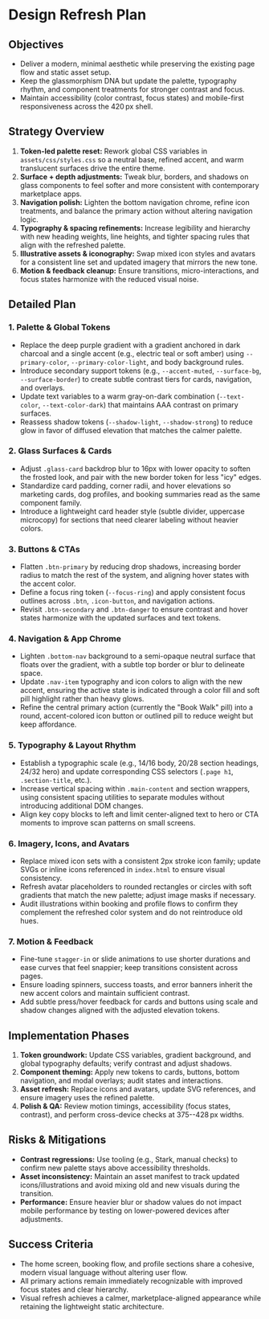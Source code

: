 # Design Refresh Plan

## Objectives

-   Deliver a modern, minimal aesthetic while preserving the existing
    page flow and static asset setup.
-   Keep the glassmorphism DNA but update the palette, typography
    rhythm, and component treatments for stronger contrast and focus.
-   Maintain accessibility (color contrast, focus states) and
    mobile-first responsiveness across the 420 px shell.

## Strategy Overview

1.  **Token-led palette reset:** Rework global CSS variables in
    `assets/css/styles.css` so a neutral base, refined accent, and warm
    translucent surfaces drive the entire theme.
2.  **Surface + depth adjustments:** Tweak blur, borders, and shadows on
    glass components to feel softer and more consistent with
    contemporary marketplace apps.
3.  **Navigation polish:** Lighten the bottom navigation chrome, refine
    icon treatments, and balance the primary action without altering
    navigation logic.
4.  **Typography & spacing refinements:** Increase legibility and
    hierarchy with new heading weights, line heights, and tighter
    spacing rules that align with the refreshed palette.
5.  **Illustrative assets & iconography:** Swap mixed icon styles and
    avatars for a consistent line set and updated imagery that mirrors
    the new tone.
6.  **Motion & feedback cleanup:** Ensure transitions,
    micro-interactions, and focus states harmonize with the reduced
    visual noise.

## Detailed Plan

### 1. Palette & Global Tokens

-   Replace the deep purple gradient with a gradient anchored in dark
    charcoal and a single accent (e.g., electric teal or soft amber)
    using `--primary-color`, `--primary-color-light`, and body
    background rules.
-   Introduce secondary support tokens (e.g., `--accent-muted`,
    `--surface-bg`, `--surface-border`) to create subtle contrast tiers
    for cards, navigation, and overlays.
-   Update text variables to a warm gray-on-dark combination
    (`--text-color`, `--text-color-dark`) that maintains AAA contrast on
    primary surfaces.
-   Reassess shadow tokens (`--shadow-light`, `--shadow-strong`) to
    reduce glow in favor of diffused elevation that matches the calmer
    palette.

### 2. Glass Surfaces & Cards

-   Adjust `.glass-card` backdrop blur to 16px with lower opacity to
    soften the frosted look, and pair with the new border token for less
    "icy" edges.
-   Standardize card padding, corner radii, and hover elevations so
    marketing cards, dog profiles, and booking summaries read as the
    same component family.
-   Introduce a lightweight card header style (subtle divider, uppercase
    microcopy) for sections that need clearer labeling without heavier
    colors.

### 3. Buttons & CTAs

-   Flatten `.btn-primary` by reducing drop shadows, increasing border
    radius to match the rest of the system, and aligning hover states
    with the accent color.
-   Define a focus ring token (`--focus-ring`) and apply consistent
    focus outlines across `.btn`, `.icon-button`, and navigation
    actions.
-   Revisit `.btn-secondary` and `.btn-danger` to ensure contrast and
    hover states harmonize with the updated surfaces and text tokens.

### 4. Navigation & App Chrome

-   Lighten `.bottom-nav` background to a semi-opaque neutral surface
    that floats over the gradient, with a subtle top border or blur to
    delineate space.
-   Update `.nav-item` typography and icon colors to align with the new
    accent, ensuring the active state is indicated through a color fill
    and soft pill highlight rather than heavy glows.
-   Refine the central primary action (currently the "Book Walk" pill)
    into a round, accent-colored icon button or outlined pill to reduce
    weight but keep affordance.

### 5. Typography & Layout Rhythm

-   Establish a typographic scale (e.g., 14/16 body, 20/28 section
    headings, 24/32 hero) and update corresponding CSS selectors
    (`.page h1`, `.section-title`, etc.).
-   Increase vertical spacing within `.main-content` and section
    wrappers, using consistent spacing utilities to separate modules
    without introducing additional DOM changes.
-   Align key copy blocks to left and limit center-aligned text to hero
    or CTA moments to improve scan patterns on small screens.

### 6. Imagery, Icons, and Avatars

-   Replace mixed icon sets with a consistent 2px stroke icon family;
    update SVGs or inline icons referenced in `index.html` to ensure
    visual consistency.
-   Refresh avatar placeholders to rounded rectangles or circles with
    soft gradients that match the new palette; adjust image masks if
    necessary.
-   Audit illustrations within booking and profile flows to confirm they
    complement the refreshed color system and do not reintroduce old
    hues.

### 7. Motion & Feedback

-   Fine-tune `stagger-in` or slide animations to use shorter durations
    and ease curves that feel snappier; keep transitions consistent
    across pages.
-   Ensure loading spinners, success toasts, and error banners inherit
    the new accent colors and maintain sufficient contrast.
-   Add subtle press/hover feedback for cards and buttons using scale
    and shadow changes aligned with the adjusted elevation tokens.

## Implementation Phases

1.  **Token groundwork:** Update CSS variables, gradient background, and
    global typography defaults; verify contrast and adjust shadows.
2.  **Component theming:** Apply new tokens to cards, buttons, bottom
    navigation, and modal overlays; audit states and interactions.
3.  **Asset refresh:** Replace icons and avatars, update SVG references,
    and ensure imagery uses the refined palette.
4.  **Polish & QA:** Review motion timings, accessibility (focus states,
    contrast), and perform cross-device checks at 375--428 px widths.

## Risks & Mitigations

-   **Contrast regressions:** Use tooling (e.g., Stark, manual checks)
    to confirm new palette stays above accessibility thresholds.
-   **Asset inconsistency:** Maintain an asset manifest to track updated
    icons/illustrations and avoid mixing old and new visuals during the
    transition.
-   **Performance:** Ensure heavier blur or shadow values do not impact
    mobile performance by testing on lower-powered devices after
    adjustments.

## Success Criteria

-   The home screen, booking flow, and profile sections share a
    cohesive, modern visual language without altering user flow.
-   All primary actions remain immediately recognizable with improved
    focus states and clear hierarchy.
-   Visual refresh achieves a calmer, marketplace-aligned appearance
    while retaining the lightweight static architecture.
